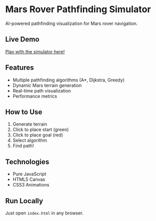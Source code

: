 # Mars Rover Pathfinding Simulator

AI-powered pathfinding visualization for Mars rover navigation.

##  Live Demo
[Play with the simulator here!](https://apparlim.github.io/mars-rover-pathfinding/)

## Features
- Multiple pathfinding algorithms (A*, Dijkstra, Greedy)
- Dynamic Mars terrain generation
- Real-time path visualization
- Performance metrics

## How to Use
1. Generate terrain
2. Click to place start (green)
3. Click to place goal (red)
4. Select algorithm
5. Find path!

## Technologies
- Pure JavaScript
- HTML5 Canvas
- CSS3 Animations

## Run Locally
Just open `index.html` in any browser.
